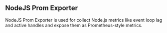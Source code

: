 ## NodeJS Prom Exporter
NodeJS Prom Exporter is used for collect Node.js metrics like event loop lag and active handles and expose them as Prometheus-style metrics.